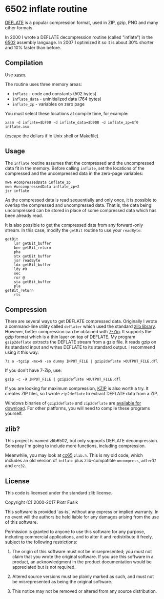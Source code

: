 6502 inflate routine
====================

[DEFLATE](http://en.wikipedia.org/wiki/DEFLATE) is a popular compression format,
used in ZIP, gzip, PNG and many other formats.

In 2000 I wrote a DEFLATE decompression routine (called "inflate")
in the [6502](http://en.wikipedia.org/wiki/6502) assembly language.
In 2007 I optimized it so it is about 30% shorter and 10% faster than before.

Compilation
-----------

Use [xasm](https://github.com/pfusik/xasm).

The routine uses three memory areas:

* `inflate` - code and constants (502 bytes)
* `inflate_data` - uninitialized data (764 bytes)
* `inflate_zp` - variables on zero page

You must select these locations at compile time, for example:

    xasm -d inflate=$b700 -d inflate_data=$b900 -d inflate_zp=$f0 inflate.asx

(escape the dollars if in Unix shell or Makefile).

Usage
-----

The `inflate` routine assumes that the compressed and the uncompressed data
fit in the memory. Before calling `inflate`, set the locations
of the compressed and the uncompressed data in the zero-page variables:

    mwa #compressedData inflate_zp
    mwa #uncompressedData inflate_zp+2
    jsr inflate

As the compressed data is read sequentially and only once, it is possible
to overlap the compressed and uncompressed data. That is, the data being
uncompressed can be stored in place of some compressed data which has been
already read.

It is also possible to get the compressed data from any forward-only stream.
In this case, modify the `getBit` routine to use your `readByte`:

    getBit
        lsr getBit_buffer
        bne getBit_return
        pha
        stx getBit_buffer
        jsr readByte
        ldx getBit_buffer
        ldy #0
        sec
        ror @
        sta getBit_buffer
        pla
    getBit_return
        rts

Compression
-----------

There are several ways to get DEFLATE compressed data.
Originally I wrote a command-line utility called `deflater`
which used the standard [zlib library](http://www.zlib.net/).
However, better compression can be obtained with [7-Zip](http://7-zip.org/).
It supports the gzip format which is a thin layer on top of DEFLATE.
My program `gzip2deflate` extracts the DEFLATE stream from a gzip file.
It reads gzip on its standard input and writes DEFLATE to its standard output.
I recommend using it this way:

    7z a -tgzip -mx=9 -so dummy INPUT_FILE | gzip2deflate >OUTPUT_FILE.dfl

If you don't have 7-Zip, use:

    gzip -c -9 INPUT_FILE | gzip2deflate >OUTPUT_FILE.dfl

If you are looking for maximum compression, [KZIP](http://advsys.net/ken/utils.htm)
is also worth a try. It creates ZIP files, so I wrote `zip2deflate` to extract
DEFLATE data from a ZIP.

Windows binaries of `gzip2deflate` and `zip2deflate` are
[available for download](http://pfusik.github.io/zlib6502/2deflate.zip).
For other platforms, you will need to compile these programs yourself.

zlib?
-----

This project is named zlib6502, but only supports DEFLATE decompression.
Someday I'm going to include more functions, including compression.

Meanwhile, you may look at [cc65](https://github.com/cc65/cc65) `zlib.h`.
This is my old code, which includes an old version of `inflate`
plus zlib-compatible `uncompress`, `adler32` and `crc32`.

License
-------

This code is licensed under the standard zlib license.

Copyright (C) 2000-2017 Piotr Fusik

This software is provided 'as-is', without any express or implied
warranty.  In no event will the authors be held liable for any damages
arising from the use of this software.

Permission is granted to anyone to use this software for any purpose,
including commercial applications, and to alter it and redistribute it
freely, subject to the following restrictions:

1. The origin of this software must not be misrepresented; you must not
   claim that you wrote the original software. If you use this software
   in a product, an acknowledgment in the product documentation would be
   appreciated but is not required.

2. Altered source versions must be plainly marked as such, and must not be
   misrepresented as being the original software.

3. This notice may not be removed or altered from any source distribution.
